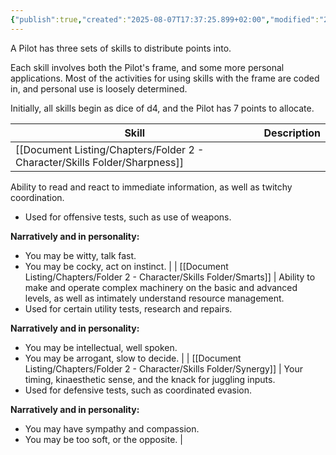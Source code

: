 ```yaml
---
{"publish":true,"created":"2025-08-07T17:37:25.899+02:00","modified":"2025-08-07T18:41:46.771+02:00","cssclasses":""}
---
```


A Pilot has three sets of skills to distribute points into.

Each skill involves both the Pilot's frame, and some more personal applications. Most of the activities for using skills with the frame are coded in, and personal use is loosely determined.

Initially, all skills begin as dice of d4, and the Pilot has 7 points to allocate.


| Skill         | Description    |
| ------------- | -------------- |
| [[Document Listing/Chapters/Folder 2 - Character/Skills Folder/Sharpness]] | 
Ability to read and react to immediate information, as well as twitchy coordination.
- Used for offensive tests, such as use of weapons.

**Narratively and in personality:**
- You may be witty, talk fast.
- You may be cocky, act on instinct. |
| [[Document Listing/Chapters/Folder 2 - Character/Skills Folder/Smarts]]    | 
Ability to make and operate complex machinery on the basic and advanced levels, as well as intimately understand resource management.
- Used for certain utility tests, research and repairs.

**Narratively and in personality:**
- You may be intellectual, well spoken.
- You may be arrogant, slow to decide.    |
| [[Document Listing/Chapters/Folder 2 - Character/Skills Folder/Synergy]]   | 
Your timing, kinaesthetic sense, and the knack for juggling inputs.
- Used for defensive tests, such as coordinated evasion.

**Narratively and in personality:**
- You may have sympathy and compassion.
- You may be too soft, or the opposite.   |
